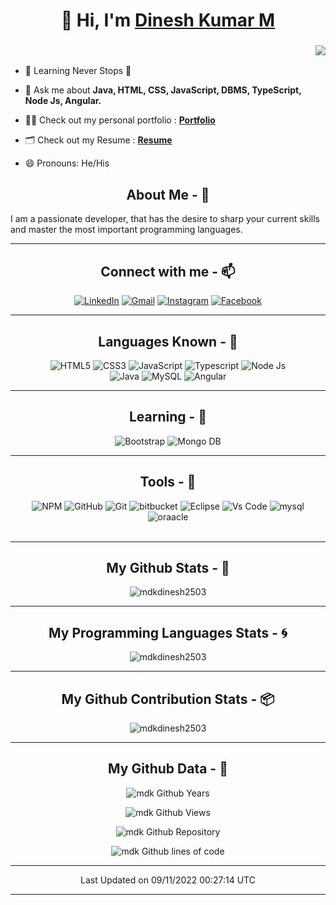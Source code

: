 <h1 align="center">👋 Hi, I'm <a href="https://github.com/mdkdinesh2503/" target="_blank"> Dinesh Kumar M </a></h1>

<!-- <table align="center">
  <tr>
    <td><img src="https://badges.pufler.dev/years/mdkdinesh2503?color=blue" alt="mdk Github Years" /></td>
    <td><img src="https://komarev.com/ghpvc/?username=mdkdinesh2503&color=blue" alt="mdk Github Views" /></td>
    <td><img src="https://badges.pufler.dev/repos/mdkdinesh2503?color=blue" alt="mdk Github Repository" /></td>
  </tr>
</table> -->

<h3 align="right"> <img src="https://readme-typing-svg.herokuapp.com?color=0357F7&lines=Full+Stack+Developer+%3A)"/> </h3>

- 🌱 Learning Never Stops 🚀

- 💬 Ask me about **Java, HTML, CSS, JavaScript, DBMS, TypeScript, Node Js, Angular.**

- 👨‍💻 Check out my personal portfolio : **<a href="https://mdkdinesh2503.github.io/mdk/" target="_blank">Portfolio</a>**

- 🗂 Check out my Resume : **<a href="https://mdkdinesh2503.github.io/mdk/images/Dinesh_Resume.pdf" target="_blank">Resume</a>**

- 😄 Pronouns: He/His

<!-- About section starts -->
<h2 align="center"> About Me - 🦅 </h2>
<p> I am a passionate developer, that has the desire to sharp your current skills and master the most important programming languages. </p>

---
<!-- About section ends -->

<!-- Social link section starts -->
<h2 align="center">Connect with me - 📫 </h2>
<div align="center">
  <a href="https://www.linkedin.com/in/mdkdinesh2503/"><img alt="LinkedIn" src="https://img.shields.io/badge/linkedin-%230077B5.svg?style=for-the-badge&logo=linkedin&logoColor=white"/></a>
  <a href="mailto:mdkdinesh2503@gmail.com"><img alt="Gmail" src="https://img.shields.io/badge/Gmail-D14836?style=for-the-badge&logo=gmail&logoColor=white"/></a>
  <a href="https://www.instagram.com/mdk_here_official/"><img alt="Instagram" src="https://img.shields.io/badge/Instagram-E4405F?style=for-the-badge&logo=instagram&logoColor=white"/></a>
  <a href="https://www.facebook.com/people/Dinesh-Kumar/pfbid02nqDxuJZQZp3ST8XfNDhiiT5qt6BobeAbysc8yNWiusLmJ4YFaFoo9su8XXFYUSjtl/"><img alt="Facebook" src="https://img.shields.io/badge/Facebook-%230077B5?style=for-the-badge&logo=facebook&logoColor=white"/></a>
</div>

---
<!-- Social link section ends -->

<!-- Skills section starts -->
<h2 align="center">Languages Known - 🧰 </h2>
<div align="center">
<img alt="HTML5" src="https://img.shields.io/badge/html5-%23E34F26.svg?style=for-the-badge&logo=html5&logoColor=white"/>
<img alt="CSS3" src="https://img.shields.io/badge/css3-%231572B6.svg?style=for-the-badge&logo=css3&logoColor=white"/> 
<img alt="JavaScript" src="https://img.shields.io/badge/javascript-%23323330.svg?style=for-the-badge&logo=javascript&logoColor=%23F7DF1E"/> 
<img alt="Typescript" src="https://img.shields.io/badge/typescript-%2307405e.svg?style=for-the-badge&logo=typescript&logoColor=white"/>
<img alt="Node Js" src="https://img.shields.io/badge/node.js-%234ea94b.svg?style=for-the-badge&logo=node&logoColor=white"/> 
<br/>
<img alt="Java" src="https://img.shields.io/badge/java-%23ED8B00.svg?style=for-the-badge&logo=java&logoColor=white"/>
<img alt="MySQL" src="https://img.shields.io/badge/mysql-%2300f.svg?style=for-the-badge&logo=mysql&logoColor=white"/>
<img alt="Angular" src="https://img.shields.io/badge/angular-%23DD0031.svg?style=for-the-badge&logo=angular&logoColor=white"/>
</div>

---
<h2 align="center">Learning - 🤹</h2>
<div align="center">
<img alt="Bootstrap" src="https://img.shields.io/badge/bootstrap-%23563D7C.svg?style=for-the-badge&logo=bootstrap&logoColor=white"/>
<img alt="Mongo DB" src="https://img.shields.io/badge/MongoDB-%234ea94b.svg?style=for-the-badge&logo=mongodb&logoColor=white"/>
</div>

---
<!-- Skills section ends -->

<!-- Tools section starts -->
<h2 align="center">Tools - 🔭</h2>
<div align="center">
<img alt="NPM" src="https://img.shields.io/badge/NPM-CB3837.svg?style=for-the-badge&logo=NPM&logoColor=white"/>
<img alt="GitHub" src="https://img.shields.io/badge/GitHub-white.svg?style=for-the-badge&logo=GitHub&logoColor=black"/>
<img alt="Git" src="https://img.shields.io/badge/Git-F05032.svg?style=for-the-badge&logo=Git&logoColor=white"/>
<img alt="bitbucket" src="https://img.shields.io/badge/bitbucket-%231572B6.svg?style=for-the-badge&logo=bitbucket&logoColor=white"/>
<img alt="Eclipse" src="https://img.shields.io/badge/eclipse-F05032.svg?style=for-the-badge&logo=eclipse&logoColor=white"/>
<img alt="Vs Code" src="https://img.shields.io/badge/vscode-%231572B6.svg?style=for-the-badge&logo=vscode&logoColor=white"/>
<img alt="mysql" src="https://img.shields.io/badge/mysql-%231572B6.svg?style=for-the-badge&logo=mysql&logoColor=white"/>
<img alt="oraacle" src="https://img.shields.io/badge/oracle-%231572B6.svg?style=for-the-badge&logo=oracle&logoColor=white"/>
</div><br/>

---
<!-- Tools section ends -->

<!-- Github Statics section starts -->
<h2 align="center"> My Github Stats - 📣 </h2>
<p align="center">
	<img src="https://github-readme-stats.vercel.app/api?username=mdkdinesh2503&show_icons=true&theme=dark&locale=en" alt="mdkdinesh2503" />
</p>

---
<!-- Github Statics section ends -->

<!-- Programming Statics section starts -->
<h2 align="center"> My Programming Languages Stats - 🌀 </h2>
<p align="center">
	<img src="https://github-readme-stats.vercel.app/api/top-langs?username=mdkdinesh2503&show_icons=true&theme=dark&locale=en&layout=compact" alt="mdkdinesh2503" />
</p>

---
<!-- Programming Statics section ends -->

<!-- Github Contribution section starts -->
<h2 align="center"> My Github Contribution Stats - 📦 </h2>
<div align="center">
<p><img align="center" src="https://github-readme-streak-stats.herokuapp.com/?user=mdkdinesh2503&theme=dark" alt="mdkdinesh2503" /></p>
</div>

---
<!-- Other Github Contribution section ends -->

<!-- Github Data section starts -->
<h2 align="center"> My Github Data - 💾 </h2>
<div align="center">
<p><img src="https://badges.pufler.dev/years/mdkdinesh2503?color=blue" alt="mdk Github Years" /></p>
<p><img src="https://komarev.com/ghpvc/?username=mdkdinesh2503&color=blue" alt="mdk Github Views" /></p>
<p><img src="https://badges.pufler.dev/repos/mdkdinesh2503?color=blue" alt="mdk Github Repository" /></p>
<p><img src="https://img.shields.io/badge/From%20Hello%20World%20I%27ve%20Written-1%20Million%20lines%20of%20code-blue" alt="mdk Github lines of code" /></p>
</div>

---
<!-- Other Github Data section ends -->

 <p align="center"> Last Updated on 09/11/2022 00:27:14 UTC </p>

 ---
